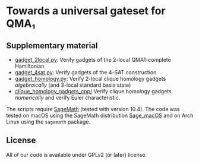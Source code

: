 # Towards a universal gateset for QMA₁

## Supplementary material

- [gadget_2local.py](gadget_2local.py): Verify gadgets of the 2-local QMA1-complete Hamiltonian
- [gadget_4sat.py](gadget_4sat.py): Verify gadgets of the 4-SAT construction
- [gadget_homology.py](gadget_homology.py): Verify 2-local clique homology gadgets *algebraically* (and 3-local standard basis state)
- [clique_homology_gadgets_cpp/](clique_homology_gadgets_cpp/) Verify clique homology gadgets *numerically* and verify Euler characteristic.

The scripts require [SageMath](https://www.sagemath.org/) (tested with version 10.4).
The code was tested on macOS using the SageMath distribution [Sage_macOS](https://github.com/3-manifolds/Sage_macOS) and on Arch Linux using the `sagemath` package.

## License

All of our code is available under GPLv2 (or later) license.